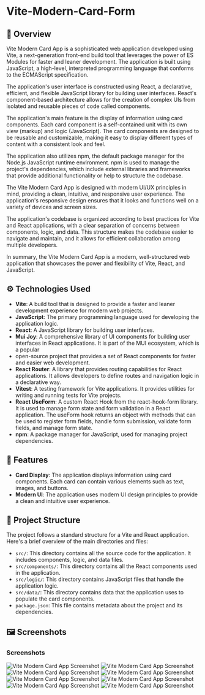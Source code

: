 # Vite-Modern-Card-Form

## :rocket: Overview

Vite Modern Card App is a sophisticated web application developed using Vite, a next-generation front-end build 
 tool that leverages the power of ES Modules for faster and leaner development. The application is built using JavaScript, a high-level, interpreted programming language that conforms to the ECMAScript specification.

The application's user interface is constructed using React, a declarative, efficient, and flexible JavaScript library for building user interfaces. React's component-based architecture allows for the creation of complex UIs from isolated and reusable pieces of code called components.

The application's main feature is the display of information using card components. Each card component is a self-contained unit with its own view (markup) and logic (JavaScript). The card components are designed to be reusable and customizable, making it easy to display different types of content with a consistent look and feel.

The application also utilizes npm, the default package manager for the Node.js JavaScript runtime environment. npm is used to manage the project's dependencies, which include external libraries and frameworks that provide additional functionality or help to structure the codebase.

The Vite Modern Card App is designed with modern UI/UX principles in mind, providing a clean, intuitive, and responsive user experience. The application's responsive design ensures that it looks and functions well on a variety of devices and screen sizes.

The application's codebase is organized according to best practices for Vite and React applications, with a clear separation of concerns between components, logic, and data. This structure makes the codebase easier to navigate and maintain, and it allows for efficient collaboration among multiple developers.

In summary, the Vite Modern Card App is a modern, well-structured web application that showcases the power and flexibility of Vite, React, and JavaScript.


## :gear:  Technologies Used

- **Vite**: A build tool that is designed to provide a faster and leaner development experience for modern web projects.
- **JavaScript**: The primary programming language used for developing the application logic.
- **React**: A JavaScript library for building user interfaces.
- **Mui Joy**: A comprehensive library of UI components for building user interfaces in React applications.
  It is part of the MUI ecosystem, which is a popular
- open-source project that provides a set of React components for faster and easier web development.
- **React Router**: A library that provides routing capabilities for React applications. It allows developers to define routes and navigation logic in a declarative way.
- **Vitest**: A testing framework for Vite applications. It provides utilities for writing and running tests for Vite 
  projects.
- **React UseForm**: A custom React Hook from the react-hook-form library. It is used to manage form state and form validation in a React application. The useForm hook returns an object with methods that can be used to register form fields, handle form submission, validate form fields, and manage form state.
- **npm**: A package manager for JavaScript, used for managing project dependencies.

## :stars:  Features

- **Card Display**: The application displays information using card components. Each card can contain various elements such as text, images, and buttons.
- **Modern UI**: The application uses modern UI design principles to provide a clean and intuitive user experience.

## :file_folder: Project Structure

The project follows a standard structure for a Vite and React application. Here's a brief overview of the main directories and files:

- `src/`: This directory contains all the source code for the application. It includes components, logic, and data files.
- `src/components/`: This directory contains all the React components used in the application.
- `src/logic/`: This directory contains JavaScript files that handle the application logic.
- `src/data/`: This directory contains data that the application uses to populate the card components.
- `package.json`: This file contains metadata about the project and its dependencies.

## :framed_picture: Screenshots

### Screenshots
![Vite Modern Card App Screenshot](screen_shots/vite_image1.png)
![Vite Modern Card App Screenshot](screen_shots/vite_modern2.png)
![Vite Modern Card App Screenshot](vite_input1.png)
![Vite Modern Card App Screenshot](vite_gError1.png)
![Vite Modern Card App Screenshot](vite_input_corrected.png)
![Vite Modern Card App Screenshot](screen_shots/vite_modern3.png)
![Vite Modern Card App Screenshot](vite_reservation_error.png)
![Vite Modern Card App Screenshot](screen_shots/vite_image4.png)



